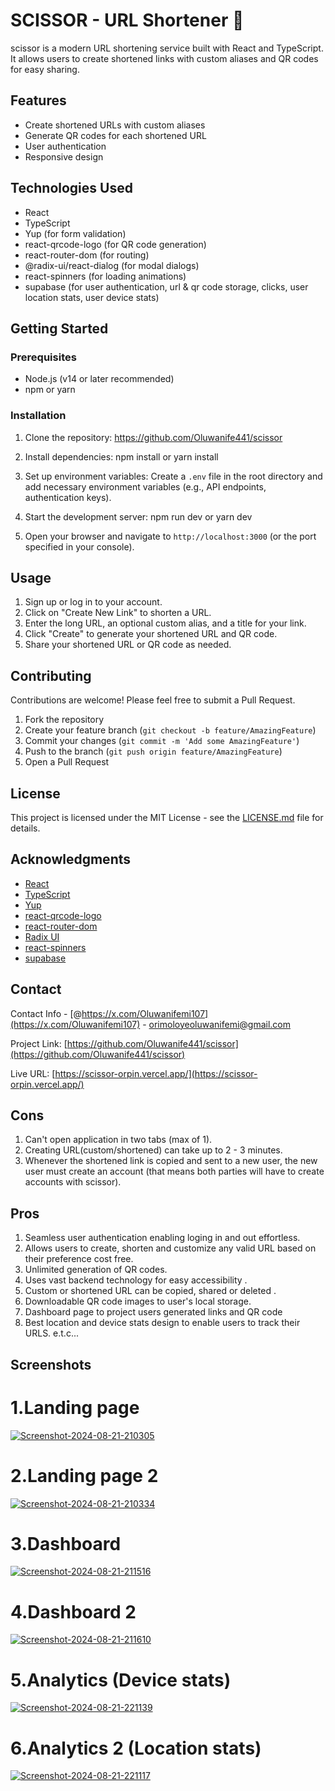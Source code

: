 # SCISSOR - URL Shortener 🚀

scissor is a modern URL shortening service built with React and TypeScript. It allows users to create shortened links with custom aliases and QR codes for easy sharing.

## Features

- Create shortened URLs with custom aliases
- Generate QR codes for each shortened URL
- User authentication
- Responsive design

## Technologies Used

- React
- TypeScript
- Yup (for form validation)
- react-qrcode-logo (for QR code generation)
- react-router-dom (for routing)
- @radix-ui/react-dialog (for modal dialogs)
- react-spinners (for loading animations)
- supabase (for user authentication, url & qr code storage, clicks, user location stats, user device stats)

## Getting Started

### Prerequisites

- Node.js (v14 or later recommended)
- npm or yarn

### Installation

1. Clone the repository:
https://github.com/Oluwanife441/scissor

2. Install dependencies:
npm install
or
yarn install

3. Set up environment variables:
Create a `.env` file in the root directory and add necessary environment variables (e.g., API endpoints, authentication keys).

4. Start the development server: 
npm run dev or yarn dev
5. Open your browser and navigate to `http://localhost:3000` (or the port specified in your console).

## Usage

1. Sign up or log in to your account.
2. Click on "Create New Link" to shorten a URL.
3. Enter the long URL, an optional custom alias, and a title for your link.
4. Click "Create" to generate your shortened URL and QR code.
5. Share your shortened URL or QR code as needed.

## Contributing

Contributions are welcome! Please feel free to submit a Pull Request.

1. Fork the repository
2. Create your feature branch (`git checkout -b feature/AmazingFeature`)
3. Commit your changes (`git commit -m 'Add some AmazingFeature'`)
4. Push to the branch (`git push origin feature/AmazingFeature`)
5. Open a Pull Request

## License

This project is licensed under the MIT License - see the [LICENSE.md](LICENSE.md) file for details.

## Acknowledgments

- [React](https://reactjs.org/)
- [TypeScript](https://www.typescriptlang.org/)
- [Yup](https://github.com/jquense/yup)
- [react-qrcode-logo](https://www.npmjs.com/package/react-qrcode-logo)
- [react-router-dom](https://reactrouter.com/)
- [Radix UI](https://www.radix-ui.com/)
- [react-spinners](https://www.npmjs.com/package/react-spinners)
- [supabase](https://supabase.com/)

## Contact

Contact Info - [@https://x.com/Oluwanifemi107](https://x.com/Oluwanifemi107) - orimoloyeoluwanifemi@gmail.com

Project Link: [https://github.com/Oluwanife441/scissor](https://github.com/Oluwanife441/scissor)

Live URL: [https://scissor-orpin.vercel.app/](https://scissor-orpin.vercel.app/)

## Cons

1. Can't open application in two tabs (max of 1).
2. Creating URL(custom/shortened) can take up to 2 - 3 minutes.
3. Whenever the shortened link is copied and sent to a new user, the new user must create an account (that means both parties will have to create accounts with scissor).

## Pros

1. Seamless user authentication enabling loging in and out effortless.
2. Allows users to create, shorten and customize any valid URL based on their preference cost free.
3. Unlimited generation of QR codes.
4. Uses vast backend technology for easy accessibility .
5. Custom or shortened URL can be copied, shared or deleted .
6. Downloadable QR code images to user's local storage.
7. Dashboard page to project users generated links and QR code
8. Best location and device stats design to enable users to track their URLS. e.t.c...

## Screenshots


<h1> 1.Landing page</h1>

<a href="https://ibb.co/JxjCYHB"><img src="https://i.ibb.co/LQdvT1k/Screenshot-2024-08-21-210305.png" alt="Screenshot-2024-08-21-210305" border="0"></a>

<h1> 2.Landing page 2</h1>

<a href="https://ibb.co/mNNxsdC"><img src="https://i.ibb.co/rddWPqG/Screenshot-2024-08-21-210334.png" alt="Screenshot-2024-08-21-210334" border="0"></a>

<h1> 3.Dashboard</h1>

<a href="https://ibb.co/0qFBfCZ"><img src="https://i.ibb.co/H7xNrtY/Screenshot-2024-08-21-211516.png" alt="Screenshot-2024-08-21-211516" border="0"></a>

<h1> 4.Dashboard 2</h1>

<a href="https://ibb.co/ggLzCjd"><img src="https://i.ibb.co/WK4g1x0/Screenshot-2024-08-21-211610.png" alt="Screenshot-2024-08-21-211610" border="0"></a>

<h1> 5.Analytics (Device stats)</h1>

<a href="https://ibb.co/sCgYrKR"><img src="https://i.ibb.co/jz8XFyf/Screenshot-2024-08-21-221139.png" alt="Screenshot-2024-08-21-221139" border="0"></a>

<h1> 6.Analytics 2 (Location stats)</h1>

<a href="https://ibb.co/fDMXXJY"><img src="https://i.ibb.co/cYJyyqc/Screenshot-2024-08-21-221117.png" alt="Screenshot-2024-08-21-221117" border="0"></a>

